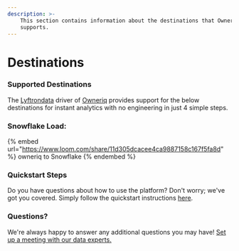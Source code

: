 ```yaml
---
description: >-
    This section contains information about the destinations that Owneriq
    supports.
---
```


# Destinations

### Supported Destinations

The [Lyftrondata](https://www.lyftrondata.com/) driver of [Owneriq](https://www.lyftrondata.com/integration/owneriq/) provides support for the below destinations for instant analytics with no engineering in just 4 simple steps.

### Snowflake Load:

{% embed url="https://www.loom.com/share/11d305dcacee4ca9887158c167f5fa8d" %}
owneriq to Snowflake
{% endembed %}

### Quickstart Steps

Do you have questions about how to use the platform? Don't worry; we've got you covered. Simply follow the quickstart instructions [here](../../../quickstart-steps.md).

### Questions? <a href="#questions" id="questions"></a>

We're always happy to answer any additional questions you may have! [Set up a meeting with our data experts.](https://www.lyftrondata.com/book-a-meeting/)
